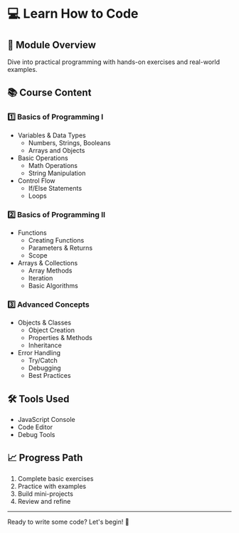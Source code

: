 # 💻 Learn How to Code

## 🎯 Module Overview
Dive into practical programming with hands-on exercises and real-world examples.

## 📚 Course Content

### 1️⃣ Basics of Programming I
- Variables & Data Types
  - Numbers, Strings, Booleans
  - Arrays and Objects
- Basic Operations
  - Math Operations
  - String Manipulation
- Control Flow
  - If/Else Statements
  - Loops

### 2️⃣ Basics of Programming II
- Functions
  - Creating Functions
  - Parameters & Returns
  - Scope
- Arrays & Collections
  - Array Methods
  - Iteration
  - Basic Algorithms

### 3️⃣ Advanced Concepts
- Objects & Classes
  - Object Creation
  - Properties & Methods
  - Inheritance
- Error Handling
  - Try/Catch
  - Debugging
  - Best Practices

## 🛠️ Tools Used
- JavaScript Console
- Code Editor
- Debug Tools

## 📈 Progress Path
1. Complete basic exercises
2. Practice with examples
3. Build mini-projects
4. Review and refine

---
Ready to write some code? Let's begin! 🚀
